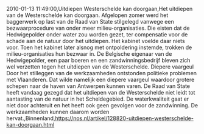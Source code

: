 2010-01-13 11:49:00,Uitdiepen Westerschelde kan doorgaan,Het uitdiepen van de Westerschelde kan doorgaan. Afgelopen zomer werd het baggerwerk op last van de Raad van State stilgelegd vanwege een bezwaarprocedure van onder meer milieu-organisaties. Die eisten dat de Hedwigepolder onder water zou worden gezet, ter compensatie voor de schade aan de natuur door het uitdiepen. Het kabinet voelde daar niets voor. Toen het kabinet later alsnog met ontpoldering instemde, trokken de milieu-organisaties hun bezwaar in. De Belgische eigenaar van de Hedwigepolder, een paar boeren en een zandwinningsbedrijf bleven zich wel verzetten tegen het uitdiepen van de Westerschelde. Diepere vaargeul Door het stilleggen van de werkzaamheden ontstonden politieke problemen met Vlaanderen. Dat wilde namelijk een diepere vaargeul waardoor grotere schepen naar de haven van Antwerpen kunnen varen. De Raad van State heeft vandaag gezegd dat het uitdiepen van de Westerschelde niet leidt tot aantasting van de natuur in het Scheldegebied. De waterkwaliteit gaat er niet door achteruit en het heeft ook geen gevolgen voor de zandwinning. De werkzaamheden kunnen daarom worden hervat.,Binnenland,https://nos.nl/artikel/128820-uitdiepen-westerschelde-kan-doorgaan.html
